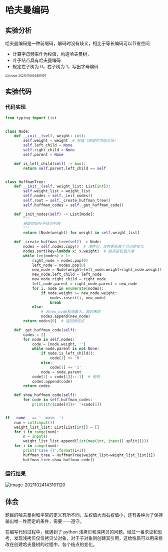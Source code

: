 # 哈夫曼编码

## 实验分析

哈夫曼编码是一种前缀码，解码时没有歧义，相比于等长编码可以节省空间

- 计算字母频率作为权值，构造哈夫曼树，
- 叶子结点具有哈夫曼编码
- 规定左子树为 0，右子树为 1，写出字母编码

<img src="https://markdown-1303167219.cos.ap-shanghai.myqcloud.com/image-20210118092851997.png" alt="image-20210118092851997" style="zoom:67%;" />

## 实验代码

### 代码实现

```python
from typing import List


class Node:
    def __init__(self, weight: int):
        self.weight = weight  # 权值（顺便作为结点名）
        self.left_child = None
        self.right_child = None
        self.parent = None

    def is_left_child(self) -> bool:
        return self.parent.left_child == self


class HuffmanTree:
    def __init__(self, weight_list: List[int]):
        self.weight_list = weight_list
        self.nodes = self._init_nodes()
        self.root = self._create_huffman_tree()
        self.huffman_codes = self._get_huffman_code()

    def _init_nodes(self) -> List[Node]:
        """
        获取初始叶子结点列表
        """
        return [Node(weight) for weight in self.weight_list]

    def _create_huffman_tree(self) -> Node:
        nodes = self.nodes.copy()  # 浅拷贝，旨在更新每个节点的变化
        nodes.sort(key=lambda x: x.weight)  # 结点按权值升序
        while len(nodes) > 1:
            right_node = nodes.pop(0)
            left_node = nodes.pop(0)
            new_node = Node(weight=left_node.weight+right_node.weight)
            new_node.left_child = left_node
            new_node.right_child = right_node
            left_node.parent = right_node.parent = new_node
            for i, node in enumerate(nodes):
                if node.weight >= new_node.weight:
                    nodes.insert(i, new_node)
                    break
            else:
                # 若new_node权值最大，放到末尾
                nodes.append(new_node)
        return nodes[0]  # 返回根结点

    def _get_huffman_code(self):
        codes = []
        for node in self.nodes:
            code = [node.weight, '']
            while node.parent is not None:
                if node.is_left_child():
                    code[1] += '0'
                else:
                    code[1] += '1'
                node = node.parent
            code[1] = code[1][::-1]  # 倒转
            codes.append(code)
        return codes

    def show_huffman_code(self):
        for code in self.huffman_codes:
            print(str(code[0])+' '+code[1])


if __name__ == '__main__':
    num = int(input())
    weight_list_list: List[List[int]] = []
    for i in range(num):
        n = input()
        weight_list_list.append(list(map(int, input().split())))
    for i in range(num):
        print('Case {}'.format(i+1))
        huffman_tree = HuffmanTree(weight_list=weight_list_list[i])
        huffman_tree.show_huffman_code()
```

### 运行结果

![image-20211024143101120](https://markdown-1303167219.cos.ap-shanghai.myqcloud.com/image-20211024143101120.png)

## 体会

题目的哈夫曼树和平常的定义有所不同，左权值大而右权值小，还有各种为了保持输出唯一性而定的条件，需要一一遵守。

在编写代码过程中，我遇到了 python 浅拷贝和深拷贝的问题。经过一番求证和思考，发现浅拷贝仅仅拷贝父对象，对于子对象则创建其引用，这给性质可以用来修改在创建哈夫曼树的过程中，各个结点的变化。

